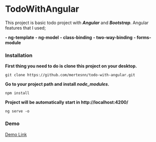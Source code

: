 # TodoWithAngular

This project is basic todo project with **_Angular_** and **_Bootstrap_**. Angular features that I used;

**- ng-template**
**- ng-model**
**- class-binding**
**- two-way-binding**
**- forms-module**

### Installation

**First thing you need to do is clone this project on your desktop.**

```
git clone https://github.com/mertesnn/todo-with-angular.git
```

**Go to your project path and install _node_modules_.**

```
npm install
```

**Project will be automatically start in http://localhost:4200/**

```
ng serve -o
```

### Demo

[Demo Link](todo-with-angular-lake.vercel.app)

